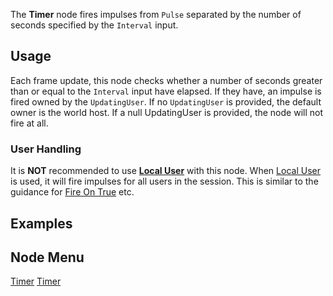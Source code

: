 <languages></languages> <translate>

The **Timer** node fires impulses from `Pulse` separated by the number
of seconds specified by the `Interval` input.

## Usage

Each frame update, this node checks whether a number of seconds greater
than or equal to the `Interval` input have elapsed. If they have, an
impulse is fired owned by the `UpdatingUser`. If no `UpdatingUser` is
provided, the default owner is the world host. If a null
</code>UpdatingUser</code> is provided, the node will not fire at all.

### User Handling

It is **NOT** recommended to use **[Local
User](Local_User_(Protoflux_node) "wikilink")** with this node. When
[Local User](Local_User_(Protoflux_node) "wikilink") is used, it will
fire impulses for all users in the session. This is similar to the
guidance for [Fire On True](Fire_On_True_(Protoflux_node) "wikilink")
etc.

## Examples

## Node Menu

</translate>

[Timer](Category:Protoflux{{#translation:}} "wikilink")
[Timer](Category:Protoflux:Flow{{#translation:}} "wikilink")